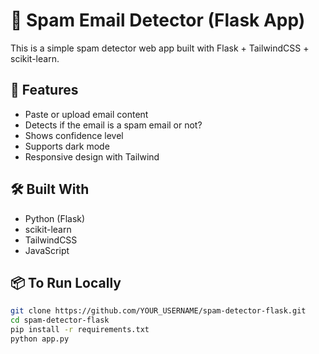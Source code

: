 # 🧠 Spam Email Detector (Flask App)

This is a simple spam detector web app built with Flask + TailwindCSS + scikit-learn.

## 🚀 Features
- Paste or upload email content
- Detects if the email is a spam email or not?
- Shows confidence level
- Supports dark mode
- Responsive design with Tailwind

## 🛠 Built With
- Python (Flask)
- scikit-learn
- TailwindCSS
- JavaScript

## 📦 To Run Locally
```bash
git clone https://github.com/YOUR_USERNAME/spam-detector-flask.git
cd spam-detector-flask
pip install -r requirements.txt
python app.py
